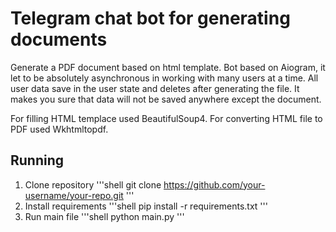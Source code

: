 # Telegram chat bot for generating documents 
Generate a PDF document based on  html template.
Bot based on Aiogram, it let to be absolutely asynchronous in working 
with many users at a time.
All user data save in the user state and deletes after generating the file. It makes you sure that data will not be saved anywhere except the document.

For filling HTML templace used BeautifulSoup4.
For converting HTML file to PDF used Wkhtmltopdf.

## Running

1. Clone repository
'''shell
git clone https://github.com/your-username/your-repo.git
'''
2. Install requirements
'''shell
pip install -r requirements.txt
'''
3. Run main file
'''shell
python main.py
'''

